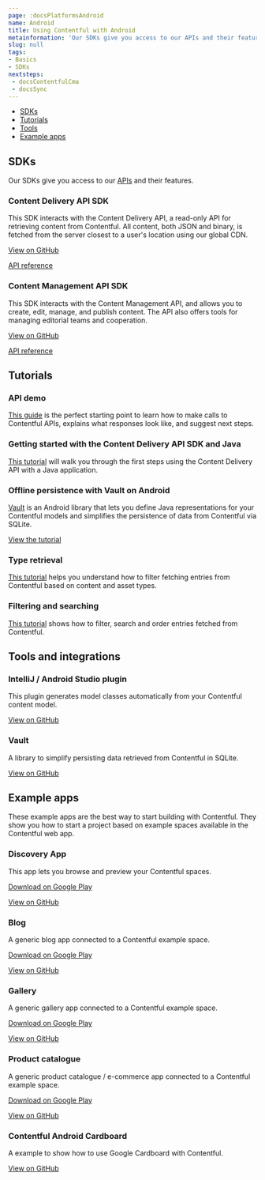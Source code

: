 ```yaml
---
page: :docsPlatformsAndroid
name: Android
title: Using Contentful with Android
metainformation: 'Our SDKs give you access to our APIs and their features.'
slug: null
tags:
- Basics
- SDKs
nextsteps:
 - docsContentfulCma
 - docsSync
---
```


- [SDKs](#sdks)
- [Tutorials](#tutorials)
- [Tools](#tools-and-integrations)
- [Example apps](#example-apps)

## SDKs

Our SDKs give you access to our [APIs](/developers/docs/concepts/apis/) and their features.

### Content Delivery API SDK

This SDK interacts with the Content Delivery API, a read-only API for retrieving content from Contentful. All content, both JSON and binary, is fetched from the server closest to a user's location using our global CDN.

[View on GitHub](https://github.com/contentful/contentful.java)

[API reference](https://contentful.github.io/contentful.java/)

### Content Management API SDK

This SDK interacts with the Content Management API, and allows you to create, edit, manage, and publish content. The API also offers tools for managing editorial teams and cooperation.

[View on GitHub](https://github.com/contentful/contentful-management.java)

[API reference](https://contentful.github.io/contentful-management.java/)

## Tutorials

### API demo

[This guide](/developers/api-demo/java/) is the perfect starting point to learn how to make calls to Contentful APIs, explains what responses look like, and suggest next steps.

### Getting started with the Content Delivery API SDK and Java

[This tutorial](/developers/docs/android/tutorials/getting-started-with-contentful-and-android/) will walk you through the first steps using the Content Delivery API with a Java application.

### Offline persistence with Vault on Android

[Vault](https://github.com/contentful/vault) is an Android library that lets you define Java representations for your Contentful models and simplifies the persistence of data from Contentful via SQLite.

[View the tutorial](/developers/docs/android/tutorials/offline-persistence-with-vault/)

### Type retrieval

[This tutorial](/developers/docs/android/tutorials/advanced-types/) helps you understand how to filter fetching entries from Contentful based on content and asset types.

### Filtering and searching

[This tutorial](/developers/docs/android/tutorials/advanced-filtering-and-searching) shows how to filter, search and order entries fetched from Contentful.

## Tools and integrations

### IntelliJ / Android Studio plugin

This plugin generates model classes automatically from your Contentful content model.

[View on GitHub](https://github.com/contentful/cf-generator-intellij)

### Vault

A library to simplify persisting data retrieved from Contentful in SQLite.

[View on GitHub](https://github.com/contentful/vault)

## Example apps

These example apps are the best way to start building with Contentful. They show you how to start a project based on example spaces available in the Contentful web app.

### Discovery App

This app lets you browse and preview your Contentful spaces.

[Download on Google Play](https://play.google.com/store/apps/details?id=discovery.contentful)

[View on GitHub](https://github.com/contentful/discovery-app-android)

### Blog

A generic blog app connected to a Contentful example space.

[Download on Google Play](https://play.google.com/store/apps/details?id=blog.contentful)

[View on GitHub](https://github.com/contentful/blog-app-android)

### Gallery

A generic gallery app connected to a Contentful example space.

[Download on Google Play](https://play.google.com/store/apps/details?id=gallery.templates.contentful)

[View on GitHub](https://github.com/contentful/gallery-app-android)

### Product catalogue

A generic product catalogue / e-commerce app connected to a Contentful example space.

[Download on Google Play](https://play.google.com/store/apps/details?id=catalogue.contentful)

[View on GitHub](https://github.com/contentful/product-catalogue-android)

### Contentful Android Cardboard

A example to show how to use Google Cardboard with Contentful.

[View on GitHub](https://github.com/contentful-labs/contentful-cardboard)
